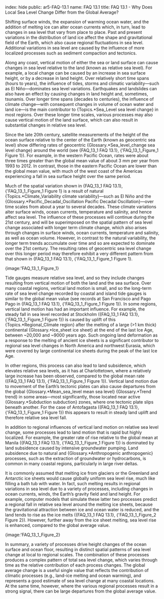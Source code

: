 index: hide
public: ar5-FAQ-13.1
name: FAQ 13.1
title: FAQ 13.1 - Why Does Local Sea Level Change Differ from the Global Average?

Shifting surface winds, the expansion of warming ocean water, and the addition of melting ice can alter ocean currents which, in turn, lead to changes in sea level that vary from place to place. Past and present variations in the distribution of land ice affect the shape and gravitational field of the Earth, which also cause regional fluctuations in sea level. Additional variations in sea level are caused by the influence of more localized processes such as sediment compaction and tectonics.

Along any coast, vertical motion of either the sea or land surface can cause changes in sea level relative to the land (known as relative sea level). For example, a local change can be caused by an increase in sea surface height, or by a decrease in land height. Over relatively short time spans (hours to years), the influence of tides, storms and climatic variability—such as El Niño—dominates sea level variations. Earthquakes and landslides can also have an effect by causing changes in land height and, sometimes, tsunamis. Over longer time spans (decades to centuries), the influence of climate change—with consequent changes in volume of ocean water and land ice—is the main contributor to {Topics.*Sea_Level sea level change} in most regions. Over these longer time scales, various processes may also cause vertical motion of the land surface, which can also result in substantial changes in relative sea level.

Since the late 20th century, satellite measurements of the height of the ocean surface relative to the center of the Earth (known as geocentric sea level) show differing rates of geocentric {Glossary.*Sea_level_change sea level change} around the world (see {FAQ_13_1 FAQ 13.1}, {'FAQ_13_1_Figure_1 Figure 1}). For example, in the western Pacific Ocean, rates were about three times greater than the global mean value of about 3 mm per year from 1993 to 2012. In contrast, those in the eastern Pacific Ocean are lower than the global mean value, with much of the west coast of the Americas experiencing a fall in sea surface height over the same period.

Much of the spatial variation shown in {FAQ_13_1 FAQ 13.1}, {'FAQ_13_1_Figure_1 Figure 1} is a result of natural {Topics.*Climate_Variability climate variability}—such as El Niño and the {Glossary.*Pacific_Decadal_Oscillation Pacific Decadal Oscillation}—over time scales from about a year to several decades. These climate variations alter surface winds, ocean currents, temperature and salinity, and hence affect sea level. The influence of these processes will continue during the 21st century, and will be superimposed on the spatial pattern of sea level change associated with longer term climate change, which also arises through changes in surface winds, ocean currents, temperature and salinity, as well as ocean volume. However, in contrast to the natural variability, the longer term trends accumulate over time and so are expected to dominate over the 21st century. The resulting rates of geocentric sea level change over this longer period may therefore exhibit a very different pattern from that shown in {FAQ_13_1 FAQ 13.1}, {'FAQ_13_1_Figure_1 Figure 1}.

{image:'FAQ_13_1_Figure_1}

Tide gauges measure relative sea level, and so they include changes resulting from vertical motion of both the land and the sea surface. Over many coastal regions, vertical land motion is small, and so the long-term rate of sea level change recorded by coastal and island tide gauges is similar to the global mean value (see records at San Francisco and Pago Pago in {FAQ_13_1 FAQ 13.1}, {'FAQ_13_1_Figure_1 Figure 1}). In some regions, vertical land motion has had an important influence. For example, the steady fall in sea level recorded at Stockholm ({FAQ_13_1 FAQ 13.1}, {'FAQ_13_1_Figure_1 Figure 1}) is caused by uplift of this {Topics.*Regional_Climate region} after the melting of a large (>1 km thick) continental {Glossary.*Ice_sheet ice sheet} at the end of the last Ice Age, between ~20,000 and ~9000 years ago. Such ongoing land deformation as a response to the melting of ancient ice sheets is a significant contributor to regional sea level changes in North America and northwest Eurasia, which were covered by large continental ice sheets during the peak of the last Ice Age.

In other regions, this process can also lead to land subsidence, which elevates relative sea levels, as it has at Charlottetown, where a relatively large increase has been observed, compared to the global mean rate ({FAQ_13_1 FAQ 13.1}, {'FAQ_13_1_Figure_1 Figure 1}). Vertical land motion due to movement of the Earth’s tectonic plates can also cause departures from the global {Glossary.*Mean_sea_level mean sea level} {Glossary.*Trend trend} in some areas—most significantly, those located near active {Glossary.*Subduction subduction} zones, where one tectonic plate slips beneath another. For the case of Antofagasta ({FAQ_13_1 FAQ 13.1}, {'FAQ_13_1_Figure_1 Figure 1}) this appears to result in steady land uplift and therefore relative sea level fall.

In addition to regional influences of vertical land motion on relative sea level change, some processes lead to land motion that is rapid but highly localized. For example, the greater rate of rise relative to the global mean at Manila ({FAQ_13_1 FAQ 13.1}, {'FAQ_13_1_Figure_1 Figure 1}) is dominated by land subsidence caused by intensive groundwater pumping. Land subsidence due to natural and {Glossary.*Anthropogenic anthropogenic} processes, such as the extraction of groundwater or hydrocarbons, is common in many coastal regions, particularly in large river deltas.

It is commonly assumed that melting ice from glaciers or the Greenland and Antarctic ice sheets would cause globally uniform sea level rise, much like filling a bath tub with water. In fact, such melting results in regional variations in sea level due to a variety of processes, including changes in ocean currents, winds, the Earth’s gravity field and land height. For example, computer models that simulate these latter two processes predict a regional fall in relative sea level around the melting ice sheets, because the gravitational attraction between ice and ocean water is reduced, and the land tends to rise as the ice melts ({FAQ_13_1 FAQ 13.1}, {'FAQ_13_1_Figure_2 Figure 2}). However, further away from the ice sheet melting, sea level rise is enhanced, compared to the global average value.

{image:'FAQ_13_1_Figure_2}

In summary, a variety of processes drive height changes of the ocean surface and ocean floor, resulting in distinct spatial patterns of sea level change at local to regional scales. The combination of these processes produces a complex pattern of total sea level change, which varies through time as the relative contribution of each process changes. The global average change is a useful single value that reflects the contribution of climatic processes (e.g., land-ice melting and ocean warming), and represents a good estimate of sea level change at many coastal locations. At the same time, however, where the various regional processes result in a strong signal, there can be large departures from the global average value.
